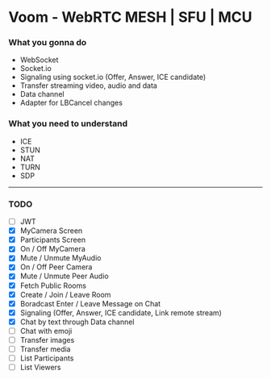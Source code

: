 # Voom - WebRTC MESH | SFU | MCU

### What you gonna do

- WebSocket
- Socket.io
- Signaling using socket.io (Offer, Answer, ICE candidate)
- Transfer streaming video, audio and data
- Data channel
- Adapter for LBCancel changes

### What you need to understand

- ICE
- STUN
- NAT
- TURN
- SDP

- - -
### TODO
- [ ] JWT
- [x] MyCamera Screen
- [x] Participants Screen
- [x] On / Off MyCamera
- [x] Mute / Unmute MyAudio
- [x] On / Off Peer Camera
- [x] Mute / Unmute Peer Audio
- [x] Fetch Public Rooms
- [x] Create / Join / Leave Room
- [x] Boradcast Enter / Leave Message on Chat
- [x] Signaling (Offer, Answer, ICE candidate, Link remote stream)
- [x] Chat by text through Data channel
- [ ] Chat with emoji
- [ ] Transfer images
- [ ] Transfer media
- [ ] List Participants
- [ ] List Viewers
